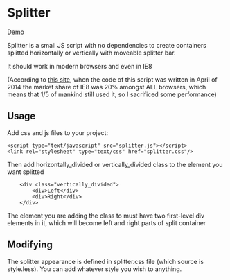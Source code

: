Splitter
===

[Demo](http://andrienko.github.io/splitter/)

Splitter is a small JS script with no dependencies to create containers splitted horizontally or vertically
with moveable splitter bar.

It should work in modern browsers and even in IE8

(According to [this site](http://www.netmarketshare.com/browser-market-share.aspx?qprid=2&qpcustomd=0), when the code of
this script was written in April of 2014 the market share of IE8 was 20% amongst ALL browsers, which means that 1/5 of
mankind still used it, so I sacrificed some performance)

Usage
---

Add css and js files to your project:

    <script type="text/javascript" src="splitter.js"></script>
    <link rel="stylesheet" type="text/css" href="splitter.css"/>

Then add horizontally_divided or vertically_divided class to the element you want splitted

        <div class="vertically_divided">
            <div>Left</div>
            <div>Right</div>
        </div>

The element you are adding the class to must have two first-level div elements in it, which will become left
and right parts of split container

Modifying
---

The splitter appearance is defined in splitter.css file (which source is style.less). You can add whatever style
you wish to anything.